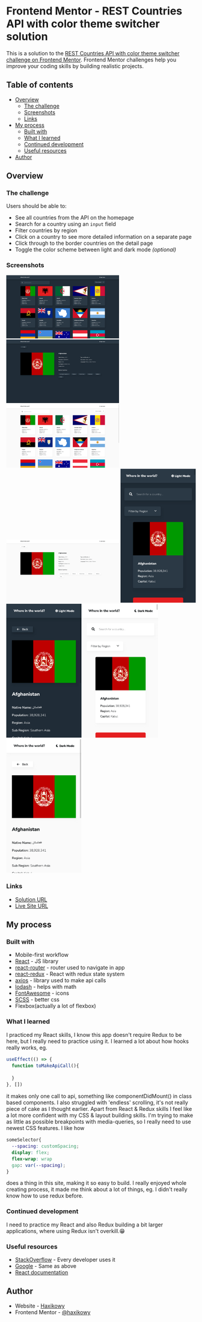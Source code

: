 # Frontend Mentor - REST Countries API with color theme switcher solution

This is a solution to the [REST Countries API with color theme switcher challenge on Frontend Mentor](https://www.frontendmentor.io/challenges/rest-countries-api-with-color-theme-switcher-5cacc469fec04111f7b848ca). Frontend Mentor challenges help you improve your coding skills by building realistic projects. 

## Table of contents

- [Overview](#overview)
  - [The challenge](#the-challenge)
  - [Screenshots](#screenshots)
  - [Links](#links)
- [My process](#my-process)
  - [Built with](#built-with)
  - [What I learned](#what-i-learned)
  - [Continued development](#continued-development)
  - [Useful resources](#useful-resources)
- [Author](#author)

## Overview

### The challenge

Users should be able to:

- See all countries from the API on the homepage
- Search for a country using an `input` field
- Filter countries by region
- Click on a country to see more detailed information on a separate page
- Click through to the border countries on the detail page
- Toggle the color scheme between light and dark mode *(optional)*

### Screenshots

<img src="./screenshots/desktop-main-dark.png" width="300"/>
<img src="./screenshots/desktop-details-dark.png" width="300"/>
<img src="./screenshots/desktop-main-light.png" width="300"/>
<img src="./screenshots/desktop-details-light.png" width="300"/>

<img src="./screenshots/mobile-main-dark.png" width="200"/>
<img src="./screenshots/mobile-details-dark.png" width="200"/>
<img src="./screenshots/mobile-main-light.png" width="200"/>
<img src="./screenshots/mobile-details-light.png" width="200"/>

### Links

- [Solution URL](https://github.com/Haxikowy/fem-rest-api-countries)
- [Live Site URL](https://haxikowy.github.io/fem-rest-api-countries/#/)

## My process

### Built with

- Mobile-first workflow
- [React](https://reactjs.org/) - JS library
- [react-router](https://reactrouter.com/) - router used to navigate in app
- [react-redux](https://react-redux.js.org/) - React with redux state system
- [axios](https://github.com/axios/axios) - library used to make api calls
- [lodash](https://lodash.com/) - helps with math
- [FontAwesome](https://fontawesome.com/) - icons
- [SCSS](https://sass-lang.com/) - better css
- Flexbox(actually a lot of flexbox)

### What I learned

I practiced my React skills, I know this app doesn't require Redux to be here, but I really need to practice using it. I learned a lot about how hooks really works, eg. 
```js
useEffect(() => {
  function toMakeApiCall(){

  }  
}, [])
```
it makes only one call to api, something like componentDidMount() in class based components. I also struggled with 'endless' scrolling, it's not really piece of cake as I thought earlier. Apart from React & Redux skills I feel like a lot more confident with my CSS & layout building skills. I'm trying to make as little as possible breakpoints with media-queries, so I really need to use newest CSS features. I like how
```css
someSelector{
  --spacing: customSpacing;
  display: flex;
  flex-wrap: wrap
  gap: var(--spacing);
}
```
does a thing in this site, making it so easy to build. I really enjoyed whole creating process, it made me think about a lot of things, eg. I didn't really know how to use redux before.

### Continued development

I need to practice my React and also Redux building a bit larger applications, where using Redux isn't overkill.😁

### Useful resources

- [StackOverflow](https://stackoverflow.com/) - Every developer uses it
- [Google](https://google.com/) - Same as above
- [React documentation](https://pl.reactjs.org/)

## Author

- Website - [Haxikowy](https://github.com/Haxikowy)
- Frontend Mentor - [@haxikowy](https://www.frontendmentor.io/profile/haxikowy)